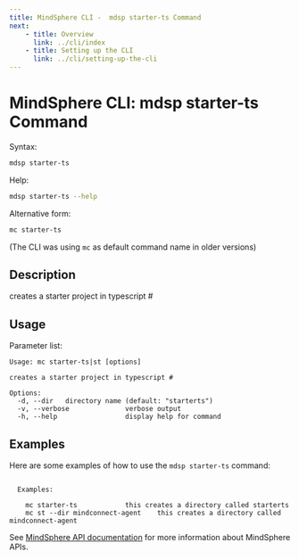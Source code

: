 ```yaml
---
title: MindSphere CLI -  mdsp starter-ts Command
next:
    - title: Overview
      link: ../cli/index
    - title: Setting up the CLI
      link: ../cli/setting-up-the-cli
---
```


# MindSphere CLI: mdsp starter-ts Command

Syntax:

```bash
mdsp starter-ts
```

Help:

```bash
mdsp starter-ts --help
```

Alternative form:

```bash
mc starter-ts
```

(The CLI was using `mc` as default command name in older versions)

## Description

creates a starter project in typescript #

## Usage

Parameter list:

```text
Usage: mc starter-ts|st [options]

creates a starter project in typescript #

Options:
  -d, --dir   directory name (default: "starterts")
  -v, --verbose              verbose output
  -h, --help                 display help for command

```

## Examples

Here are some examples of how to use the `mdsp starter-ts` command:

```text

  Examples:

    mc starter-ts 			 this creates a directory called starterts
    mc st --dir mindconnect-agent 	 this creates a directory called mindconnect-agent

```

See [MindSphere API documentation](https://documentation.mindsphere.io/MindSphere/apis/index.html) for more information about MindSphere APIs.